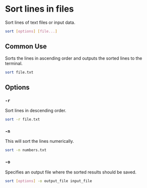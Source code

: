 # Sort lines in files

Sort lines of text files or input data.

```sh
sort [options] [file...]
```

## Common Use

Sorts the lines in ascending order and outputs the sorted lines to the terminal.

```sh
sort file.txt
```

## Options

### `-r`

Sort lines in descending order.

```sh
sort -r file.txt
```

### `-n`

This will sort the lines numerically.

```sh
sort -n numbers.txt
```

### `-o`

Specifies an output file where the sorted results should be saved.

```sh
sort [options] -o output_file input_file
```
